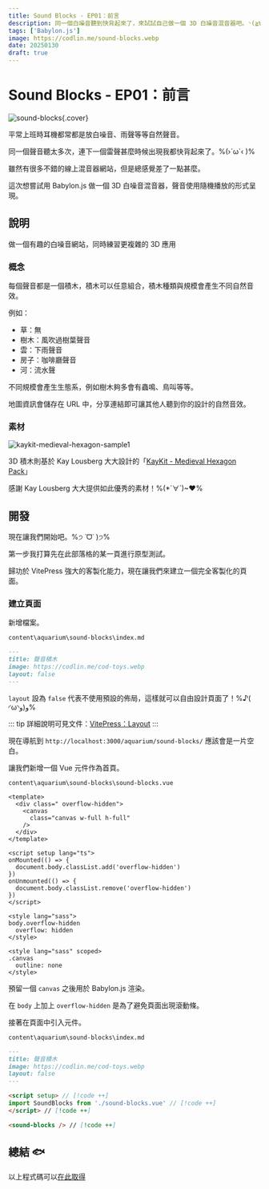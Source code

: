 ```yaml
---
title: Sound Blocks - EP01：前言
description: 同一個白噪音聽到快背起來了，來試試自己做一個 3D 白噪音混音器吧。◝(≧∀≦)◟
tags: ['Babylon.js']
image: https://codlin.me/sound-blocks.webp
date: 20250130
draft: true
---
```


# Sound Blocks - EP01：前言

![sound-blocks](/sound-blocks.webp){.cover}

平常上班時耳機都常都是放白噪音、雨聲等等自然聲音。

同一個聲音聽太多次，連下一個雷聲甚麼時候出現我都快背起來了。%(›´ω`‹ )%

雖然有很多不錯的線上混音器網站，但是總感覺差了一點甚麼。

這次想嘗試用 Babylon.js 做一個 3D 白噪音混音器，聲音使用隨機播放的形式呈現。

## 說明

做一個有趣的白噪音網站，同時練習更複雜的 3D 應用

### 概念

每個聲音都是一個積木，積木可以任意組合，積木種類與規模會產生不同自然音效。

例如：

- 草：無
- 樹木：風吹過樹葉聲音
- 雲：下雨聲音
- 房子：咖啡廳聲音
- 河：流水聲

不同規模會產生生態系，例如樹木夠多會有蟲鳴、鳥叫等等。

地圖資訊會儲存在 URL 中，分享連結即可讓其他人聽到你的設計的自然音效。

### 素材

![kaykit-medieval-hexagon-sample1](/sound-blocks/sample1.jpg)

3D 積木則基於 Kay Lousberg 大大設計的「[KayKit - Medieval Hexagon Pack](https://kaylousberg.itch.io/kaykit-medieval-hexagon)」

感謝 Kay Lousberg 大大提供如此優秀的素材！%(*´∀`)~♥%

## 開發

現在讓我們開始吧。%੭ ˙ᗜ˙ )੭%

第一步我打算先在此部落格的某一頁進行原型測試。

歸功於 VitePress 強大的客製化能力，現在讓我們來建立一個完全客製化的頁面。

### 建立頁面

新增檔案。

`content\aquarium\sound-blocks\index.md`

```markdown
---
title: 聲音積木
image: https://codlin.me/cod-toys.webp
layout: false
---
```

`layout` 設為 `false` 代表不使用預設的佈局，這樣就可以自由設計頁面了！%♪( ◜ω◝و(و%

::: tip
詳細說明可見文件：[VitePress：Layout](https://vitepress.dev/reference/default-theme-layout)
:::

現在導航到 `http://localhost:3000/aquarium/sound-blocks/` 應該會是一片空白。

讓我們新增一個 Vue 元件作為首頁。

`content\aquarium\sound-blocks\sound-blocks.vue`

```vue
<template>
  <div class=" overflow-hidden">
    <canvas
      class="canvas w-full h-full"
    />
  </div>
</template>

<script setup lang="ts">
onMounted(() => {
  document.body.classList.add('overflow-hidden')
})
onUnmounted(() => {
  document.body.classList.remove('overflow-hidden')
})
</script>

<style lang="sass">
body.overflow-hidden
  overflow: hidden
</style>

<style lang="sass" scoped>
.canvas
  outline: none
</style>
```

預留一個 `canvas` 之後用於 Babylon.js 渲染。

在 `body` 上加上 `overflow-hidden` 是為了避免頁面出現滾動條。

接著在頁面中引入元件。

`content\aquarium\sound-blocks\index.md`

```markdown
---
title: 聲音積木
image: https://codlin.me/cod-toys.webp
layout: false
---

<script setup> // [!code ++]
import SoundBlocks from './sound-blocks.vue' // [!code ++]
</script> // [!code ++]

<sound-blocks /> // [!code ++]
```

## 總結 🐟

以上程式碼可以[在此取得](https://github.com/Codfisher/cod-aquarium/tree/sound-blocks/first-block/content/aquarium/sound-blocks)
